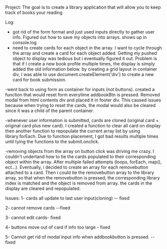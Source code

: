 Project: The goal is to create a library application that will allow you to keep track of books your reading


Log: 

 - got rid of the form format and just used inputs directly to gather user info. Figured out how to save my objects into arrays. shows up in console.log
- need to create cards for each object in the array. I want to cycle through the array and create a card for each object added. Getting my pushed object to display was tedious but i eventually figured it out. Problem is that if I create a new book profile multiple times, the display is simply added the old information below. by creating a grid layout in container div, I was able to use document.createElement('div') to create a new card for book submission. 

-went back to using form as container for inputs (not buttons). created a function that would reset form everytime addbookBtn is pressed. Removed modal from html contents div and placed it in footer div. This caused issues because when trying to reset the cards, the modal would also be cleared since it was a child of the parent container.

-whenever user information is submitted, cards are cloned (original card + original card plus new card). I created a function to clear all card on display then another function to repopulate the current array list by using library.forEach. Due to function placement, I got bad results multiple times until tying the functions to the submit.onclick.

-removing objects from the array on button click was driving me crazy. I couldn't undertand how to tie the cards populated to their corresponding object within the array. After multiple failed attempts (loops, forEach, map(), ect...). Eventually, i decided to create an array for each removebutton attached to a card. Then i could tie the removebutton array to the library array, so that when the removebutton is pressed, the corresponding library index is matched and the object is removed from array. the cards in the display are cleared and repopulated.


Issues: 
1- cards all update to last user input(cloning) -- fixed

2- cannot remove cards --fixed

3- cannot edit cards- fixed

4- buttons move out of card if info too large - fixed

5- Cannot get rid of modal input info when addbookbutton is pressed. -- fixed
